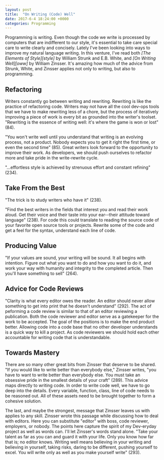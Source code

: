 ```yaml
---
layout: post
title:  "On Writing (Code) Well"
date: 2017-6-4 18:24:00 +0000
categories: Programming
---
```


Programming is writing. Even though the code we write is processed by computers that are indifferent to our style, it's essential to take care special care to write clearly and concisely. Lately I've been looking into ways to improve my natural language writing. In this venture, I've read both *[The Elements of Style][style]* by William Strunk and E.B. White, and *[On Writing Well][oww]* by William Zinsser. It's amazing how much of the advice from Strunk, White, and Zinsser applies not only to writing, but also to programming.

Refactoring
--------
Writers constantly go between writing and rewriting. Rewriting is like the practice of refactoring code. Writers may not have all the cool dev-ops tools that we have to make rewriting less of a chore, but the process of iteratively improving a piece of work is every bit as grounded into the writer's toolset. "Rewriting is the essence of writing well: it's where the game is won or lost" (84). 

"You won't write well until you understand that writing is an evolving process, not a product. Nobody expects you to get it right the first time, or even the second time" (85). Great writers look forward to the opportunity to improve their work. As developers, we should push ourselves to refactor more and take pride in the write-rewrite cycle.

"...effortless style is achieved by strenuous effort and constant refining" (234).

Take From the Best
---------
"The trick is to study writers who have it" (238).

"Find the best writers in the fields that interest you and read their work aloud. Get their voice and their taste into your ear--their attitude toward language" (238). For code this could translate to reading the source code of your favorite open source tools or projects. Rewrite some of the code and get a feel for the syntax, understand each line of code. 

Producing Value
---------
"If your values are sound, your writing will be sound. It all begins with intention. Figure out what you want to do and how you want to do it, and work your way with humanity and integrity to the completed article. Then you'll have something to sell" (264).

Advice for Code Reviews
---------
"Clarity is what every editor owes the reader. An editor should never allow something to get into print that he doesn't understand" (292). The act of peforming a code review is similar to that of an editor reviewing a publication. Both the code reviewer and editor serve as a gatekeeper for the work to be accepted. The goal of the positions is to make the end product better. Allowing code into a code base that no other developer understands is a quick way to kill a project. As code reviewers we should hold each other accountable for writing code that is understandable. 


Towards Mastery
---------
There are so many other great bits from Zinsser that deserve to be shared. "If you would like to write better than everybody else," Zinsser writes, "you have to want to write better than everybody else. You must take an obsessive pride in the smallest details of your craft" (289). This advice maps directly to writing code. In order to write code well, we have to go deep into the details. Every variable, function, class, line of code needs to be reasoned out. All of these assets need to be brought together to form a cohesive solution.

The last, and maybe the strongest, message that Zinsser leaves us with applies to any skill. Zinsser wrote this passage while discussing how to deal with editors. Here you can substitute "editor" with boss, code reviewer, employers, or nobody. The points here capture the spirit of my Dev-eryday project as well as words can. I'll let Zinsser's words stand alone. "Take your talent as far as you can and guard it with your life. Only you know how far that is; no editor knows. Writing well means believing in your writing and believing in yourself, taking risks, daring to be different, pushing yourself to excel. You will write only as well as you make yourself write" (293).